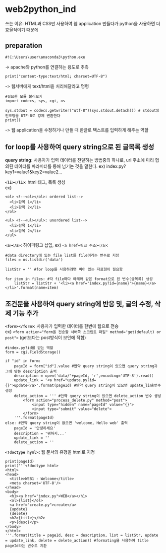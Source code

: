 # web2python_ind

쓰는 이유: HTML과 CSS만 사용하여 웹 application 만들다가 python을 사용하면 더 효율적이기 때문에

## preparation  
```
#!C:\Users\user\anaconda3\python.exe 
```
-> apache와 python를 연결하는 용도로 추측  

```
print("content-type:text/html; charset=UTF-8") 
```
-> 웹서버에게 text/html을 처리해달라고 명령  

```
#필요한 모듈 불러오기  
import codecs, sys, cgi, os 
```

```
sys.stdout = codecs.getwriter("utf-8")(sys.stdout.detach()) # stdout의 인코딩을 UTF-8로 강제 변환한다
print()
```
-> 웹 application을 수정하거나 만들 때 한글로 텍스트를 입력하게 해주는 역할  

## for loop를 사용하여 query string으로 된 글목록 생성  
**query string:** 사용자가 입력 데이터를 전달하는 방법중의 하나로, url 주소에 미리 협의된 데이터를 파라미터를 통해 넘기는 것을 말한다. ex) index.py?key1=value1&key2=value2... 


**`<li></li>`**: html 태그, 목록 생성<br> 
ex)  
~~~
<ol> <!--<ol></ol>: ordered list-->
  <li>항목 1</li> 
  <li>항목 2</li>
</ol>

<ul> <!--<ul></ul>: unordered list-->
  <li>항목 1</li>
  <li>항목 2</li>
</ul>
~~~

**`<a></a>`**: 하이퍼링크 삽입, ex) `<a href=링크 주소></a>`: 

```
#data directory에 있는 file list를 file이라는 변수로 지정
files = os.listdir('data') 

listStr = '' #for loop를 사용하려면 비어 있는 자료형이 필요함 

for item in files: #각 file마다 아래와 같은 format으로 된 변수(글목록) 생성
    listStr = listStr + '<li><a href="index.py?id={name}">{name}</a></li>'.format(name=item) 
```


## 조건문을 사용하여 query string에 반응 및, 글의 수정, 삭제 기능 추가
**`<form></form>`:** 사용자가 입력한 데이터를 한번에 웹으로 전송  
ex) `<form action="form을 전송할 서버쪽 스크립트 파일" method="get(default) or post">` (get보다는 post방식이 보안에 적합)

```
#index.py?id를 받는 역할
form = cgi.FieldStorage()
```
```
if "id" in form: 
    pageId = form["id"].value #만약 query string이 있으면 query string과 그에 맞는 description 출력
    description = open('data/'+pageId, 'r',encoding='UTF-8').read()
    update_link = '<a href="update.py?id={}">update</a>'.format(pageId) #만약 query string이 있으면 update_link변수 생성
    delete_action = ''' #만약 query string이 있으면 delete_action 변수 생성
        <form action="process_delete.py" method="post">
            <input type="hidden" name="pageId" value="{}">
            <input type="submit" value="delete">
        </form>
    '''.format(pageId)
else: #만약 query string이 없으면 'welcome, Hello web' 출력 
    pageId = '안녕하세요'
    description = '뭐하지...'
    update_link = ''
    delete_action = ''
```
**`<!doctype hyml>`:** 웹 문서의 유형을 html로 지정  
```
print(pageId)
print('''<!doctype html>
<html>
<head>
  <title>WEB1 - Welcome</title>
  <meta charset='UTF-8'/>
</head>
<body>
  <h1><a href="index.py">WEB</a></h1>
  <ol>{list}</ol>
  <a href="create.py">create</a>
  {update}
  {delete}
  <h2>{title}</h2>
  <p>{desc}</p>
</body>
</html>
'''.format(title = pageId, desc = description, list = listStr, update = update_link, delete = delete_action)) #formating을 사용하여 title pageId라는 변수로 치환
```
